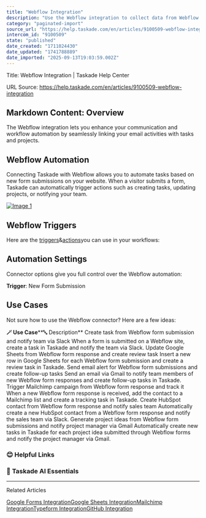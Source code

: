 ```yaml
---
title: "Webflow Integration"
description: "Use the Webflow integration to collect data from Webflow forms."
category: "paginated-import"
source_url: "https://help.taskade.com/en/articles/9100509-webflow-integration"
intercom_id: "9100509"
state: "published"
date_created: "1711024430"
date_updated: "1741788889"
date_imported: "2025-09-13T19:03:59.002Z"
---
```


Title: Webflow Integration | Taskade Help Center

URL Source: https://help.taskade.com/en/articles/9100509-webflow-integration

Markdown Content:
**Overview**
------------

The Webflow integration lets you enhance your communication and workflow automation by seamlessly linking your email activities with tasks and projects.

**Webflow Automation**
----------------------

Connecting Taskade with Webflow allows you to automate tasks based on new form submissions on your website. When a visitor submits a form, Taskade can automatically trigger actions such as creating tasks, updating projects, or notifying your team.

[![Image 1](https://downloads.intercomcdn.com/i/o/1086219110/5456997c473da43ede1571c7/webflow-connector.jpg?expires=1757791800&signature=f6d33b19d359aaf6141b1e68359adf541d2d04e73b33d3ab31c8bcf978361c0b&req=dSAvEMt%2FlIBeWfMW1HO4zQqMVlnPlYq74%2BTLMsZQcIGx3YA50pDOlY%2FEDMyd%0AV5RhNF1a0vH8G3VYG3c%3D%0A)](https://downloads.intercomcdn.com/i/o/1086219110/5456997c473da43ede1571c7/webflow-connector.jpg?expires=1757791800&signature=f6d33b19d359aaf6141b1e68359adf541d2d04e73b33d3ab31c8bcf978361c0b&req=dSAvEMt%2FlIBeWfMW1HO4zQqMVlnPlYq74%2BTLMsZQcIGx3YA50pDOlY%2FEDMyd%0AV5RhNF1a0vH8G3VYG3c%3D%0A)

**Webflow Triggers**
--------------------

Here are the [triggers](https://intercom.help/taskade/en/articles/8958469)&[actions](https://intercom.help/taskade/en/articles/8958467)you can use in your workflows:

**Automation Settings**
-----------------------

Connector options give you full control over the Webflow automation:

**Trigger**: New Form Submission

**Use Cases**
-------------

Not sure how to use the Webflow connector? Here are a few ideas:

**🪄 Use Case****🔤 Description**
Create task from Webflow form submission and notify team via Slack When a form is submitted on a Webflow site, create a task in Taskade and notify the team via Slack.
Update Google Sheets from Webflow form response and create review task Insert a new row in Google Sheets for each Webflow form submission and create a review task in Taskade.
Send email alert for Webflow form submissions and create follow-up tasks Send an email via Gmail to notify team members of new Webflow form responses and create follow-up tasks in Taskade.
Trigger Mailchimp campaign from Webflow form response and track it When a new Webflow form response is received, add the contact to a Mailchimp list and create a tracking task in Taskade.
Create HubSpot contact from Webflow form response and notify sales team Automatically create a new HubSpot contact from a Webflow form response and notify the sales team via Slack.
Generate project ideas from Webflow form submissions and notify project manager via Gmail Automatically create new tasks in Taskade for each project idea submitted through Webflow forms and notify the project manager via Gmail.

### **😊 Helpful Links**

### 🤖 **Taskade AI Essentials**

* * *

Related Articles

[Google Forms Integration](https://help.taskade.com/en/articles/8958473-google-forms-integration)[Google Sheets Integration](https://help.taskade.com/en/articles/8958475-google-sheets-integration)[Mailchimp Integration](https://help.taskade.com/en/articles/8958476-mailchimp-integration)[Typeform Integration](https://help.taskade.com/en/articles/9070719-typeform-integration)[GitHub Integration](https://help.taskade.com/en/articles/10393224-github-integration)

